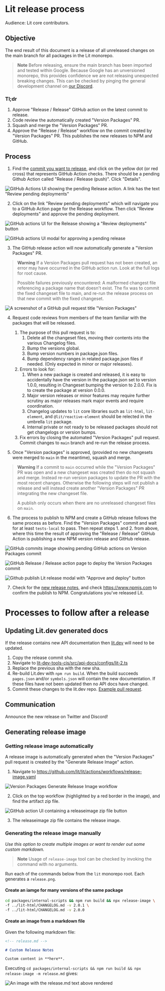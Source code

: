# Lit release process

Audience: Lit core contributors.

## Objective

The end result of this document is a release of all unreleased changes on the main branch for all packages in the Lit monorepo.

> **Note**
> Before releasing, ensure the main branch has been imported and tested within Google. Because Google has an unversioned monorepo, this provides confidence we are not releasing unexpected breaking changes. This can be checked by pinging the general development channel on [our Discord](https://discord.com/invite/buildWithLit).

### Tl;dr

1. Approve "Release / Release" GitHub action on the latest commit to release.
1. Code review the automatically created "Version Packages" PR.
1. Squash and merge the "Version Packages" PR.
1. Approve the "Release / Release" workflow on the commit created by "Version Packages" PR. This publishes the new releases to NPM and GitHub.

## Process

1. Find the [commit you want to release](https://github.com/lit/lit/commits/main), and click on the yellow dot (or red cross) that represents GitHub Action checks. There should be a pending Github Action called "Release / Release (push)". Click "Details".

![GitHub Actions UI showing the pending Release action. A link has the text "Review pending deployments"](./images/lit-release-process/release-github-action-review-pending.png)

2. Click on the link "Review pending deployments" which will navigate you to a GitHub Action page for the Release workflow. Then click "Review deployments" and approve the pending deployment.

![GitHub actions UI for the Release showing a "Review deployments" button](./images/lit-release-process/github-actions-release-pending-ui.png)

![GitHub actions UI modal for approving a pending release](./images/lit-release-process/review-pending-release-modal-ui.png)

3. The GitHub release action will now automatically generate a "Version Packages" PR.

> **Warning**
> If a Version Packages pull request has not been created, an error may have occurred in the GitHub action run. Look at the full logs for root cause.
>
> Possible failures previously encountered: A malformed changest file referencing a package name that doesn't exist.
> The fix was to commit the fixed changeset file to main, and re-run the release process on that new commit with the fixed changeset.

![A screenshot of a GitHub pull request title "Version Packages"](./images/lit-release-process/version-packages-pr.png)

4. Request code reviews from members of the team familiar with the packages that will be released.
   1. The purpose of this pull request is to:
      1. Delete all the changeset files, moving their contents into the various Changelog files.
      1. Bump the versions global.
      1. Bump version numbers in package.json files.
      1. Bump dependency ranges in related package.json files if needed. (Only expected in minor or major releases).
   1. Errors to look for:
      1. When a new package is created and released, it is easy to accidentally have the version in the package.json set to version 1.0.0, resulting in Changeset bumping the version to 2.0.0. Fix is to create the package at version 0.0.0.
      1. Major version releases or minor features may require further scrutiny as major releases mark major events and require coordination.
      1. Changelog updates to `lit` core libraries such as `lit-html`, `lit-element`, and `@lit/reactive-element` should be relected in the umbrella `lit` package.
      1. Internal private or not ready to be released packages should not get changelogs or version bumps.
   1. Fix errors by closing the automated "Version Packages" pull request. Commit changes to `main` branch and re-run the release process.

5. Once "Version packages" is approved, (provided no new changesets were merged to `main` in the meantime), squash and merge.

> **Warning**
> If a commit to `main` occurred while the "Version Packages" PR was open and a new changeset was created then do not squash and merge.
> Instead re-run version packages to update the PR with the most recent changes. Otherwise the following steps will not publish a release and will instead create another "Version Packages" PR integrating the new changeset file.
>
> A publish only occurs when there are no unreleased changeset files on `main`.

6. The process to publish to NPM and create a GitHub release follows the same process as before. Find the "Version Packages" commit and wait for at least `tests-local` to pass. Then repeat steps 1. and 2. from above, where this time the result of approving the "Release / Release" GitHub Action is publishing a new NPM version release and GitHub release.

![GitHub commits image showing pending GitHub actions on Version Packages commit](./images/lit-release-process/version-packages-commit-actions.png)

![GitHub Release / Release action page to deploy the Version Packages commit](./images/lit-release-process/version-packages-release-action-ui.png)

![Github publish Lit release modal with "Approve and deploy" button](./images/lit-release-process/publish-lit-release-modal.png)

7. Check for the [new release notes](https://github.com/lit/lit/releases), and check https://www.npmjs.com to confirm the publish to NPM. Congratulations you've released Lit.

# Processes to follow after a release

## Updating Lit.dev generated docs

If the release contains new API documentation then [lit.dev](https://lit.dev) will need to be updated.

1. Copy the release commit sha.
2. Navigate to [lit-dev-tools-cjs/src/api-docs/configs/lit-2.ts](https://github.com/lit/lit.dev/blob/7da810ec1e0a77ddea516cad3a5c9f166ce718c1/packages/lit-dev-tools-cjs/src/api-docs/configs/lit-2.ts#L24)
3. Replace the previous sha with the new sha.
4. Re-build Lit.dev with `npm run build`. When the build succeeds `pages.json` and/or `symbols.json` will contain the new documentation. If these files have not been updated then no API docs have changed.
5. Commit these changes to the lit.dev repo. [Example pull request](https://github.com/lit/lit.dev/pull/692).

## Communication

Announce the new release on Twitter and Discord!

## Generating release image

### Getting release image automatically

A release image is automatically generated when the "Version Packages" pull request is created by the "Generate Release Image" action.

1. Navigate to https://github.com/lit/lit/actions/workflows/release-image.yaml

![Version Packages Generate Release Image workflow](./images/lit-release-process/release-image-workflow.png)

2. Click on the top workflow (highlighted by a red border in the image), and find the artifact zip file.

![GitHub action UI containing a releaseimage zip file button](./images/lit-release-process/release-image-action-with-zip-file.png)

3. The releaseimage zip file contains the release image.

### Generating the release image manually

_Use this option to create multiple images or want to render out some custom markdown._

> **Note**
> Usage of `release-image` tool can be checked by invoking the command with no arguments.

Run each of the commands below from the `lit` monorepo root. Each generates a `release.png`.

#### Create an iamge for many versions of the same package

```sh
cd packages/internal-scripts && npm run build && npx release-image \
-f ../lit-html/CHANGELOG.md -v 2.0.1 \
-f ../lit-html/CHANGELOG.md -v 2.0.0
```

#### Create an image from a markdown file

Given the following markdown file:

```md
<!-- release.md -->

# Custom Release Notes

Custom content in **here**.
```

Executing `cd packages/internal-scripts && npm run build && npx release-image -m release.md` gives:

![An image with the release.md text above rendered](./images/lit-release-process/sample-custom-release-image.png)
